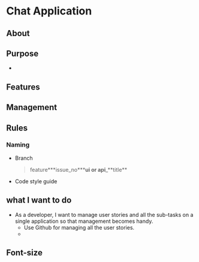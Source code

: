 # Chat Application

## About

## Purpose

-

## Features

## Management

## Rules

### Naming

- Branch

  > feature**\*issue_no\*\*\***ui or api**\_**title\*\*

- Code style guide

## what I want to do

- As a developer, I want to manage user stories and all the sub-tasks on a single application so that management becomes handy.
  - Use Github for managing all the user stories.
  -

## Font-size
